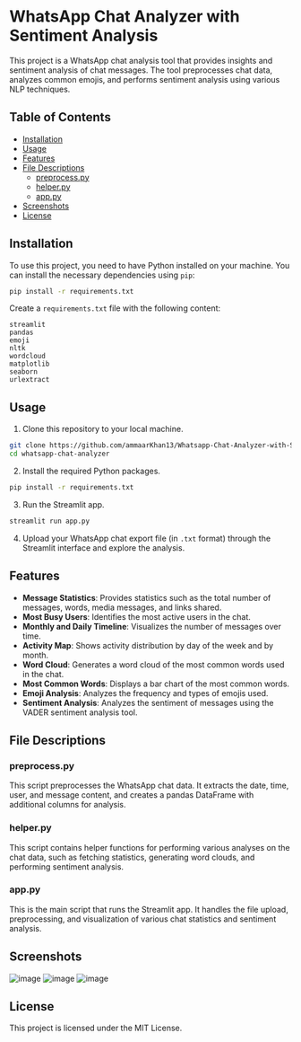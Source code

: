 

# WhatsApp Chat Analyzer with Sentiment Analysis

This project is a WhatsApp chat analysis tool that provides insights and sentiment analysis of chat messages. The tool preprocesses chat data, analyzes common emojis, and performs sentiment analysis using various NLP techniques.

## Table of Contents
- [Installation](#installation)
- [Usage](#usage)
- [Features](#features)
- [File Descriptions](#file-descriptions)
  - [preprocess.py](#preprocesspy)
  - [helper.py](#helperpy)
  - [app.py](#apppy)
- [Screenshots](#screenshots)
- [License](#license)


## Installation

To use this project, you need to have Python installed on your machine. You can install the necessary dependencies using `pip`:

```bash
pip install -r requirements.txt
```

Create a `requirements.txt` file with the following content:

```
streamlit
pandas
emoji
nltk
wordcloud
matplotlib
seaborn
urlextract
```


## Usage

1. Clone this repository to your local machine.

```bash
git clone https://github.com/ammaarKhan13/Whatsapp-Chat-Analyzer-with-Sentiment-Analysis
cd whatsapp-chat-analyzer
```

2. Install the required Python packages.

```bash
pip install -r requirements.txt
```

3. Run the Streamlit app.

```bash
streamlit run app.py
```

4. Upload your WhatsApp chat export file (in `.txt` format) through the Streamlit interface and explore the analysis.


## Features

- **Message Statistics**: Provides statistics such as the total number of messages, words, media messages, and links shared.
- **Most Busy Users**: Identifies the most active users in the chat.
- **Monthly and Daily Timeline**: Visualizes the number of messages over time.
- **Activity Map**: Shows activity distribution by day of the week and by month.
- **Word Cloud**: Generates a word cloud of the most common words used in the chat.
- **Most Common Words**: Displays a bar chart of the most common words.
- **Emoji Analysis**: Analyzes the frequency and types of emojis used.
- **Sentiment Analysis**: Analyzes the sentiment of messages using the VADER sentiment analysis tool.


## File Descriptions

### preprocess.py

This script preprocesses the WhatsApp chat data. It extracts the date, time, user, and message content, and creates a pandas DataFrame with additional columns for analysis.


### helper.py

This script contains helper functions for performing various analyses on the chat data, such as fetching statistics, generating word clouds, and performing sentiment analysis.


### app.py

This is the main script that runs the Streamlit app. It handles the file upload, preprocessing, and visualization of various chat statistics and sentiment analysis.


## Screenshots

![image](https://github.com/ammaarKhan13/Whatsapp-Chat-Analyzer-with-Sentiment-Analysis/assets/147348966/2d359924-6f59-40ee-a1f8-c833ea58a559)
![image](https://github.com/ammaarKhan13/Whatsapp-Chat-Analyzer-with-Sentiment-Analysis/assets/147348966/6d6c9e7a-3483-469d-b73d-025ccda3325e)
![image](https://github.com/ammaarKhan13/Whatsapp-Chat-Analyzer-with-Sentiment-Analysis/assets/147348966/82e7e2fe-f498-4a8d-bf79-f85cd31eaea9)


## License

This project is licensed under the MIT License.


